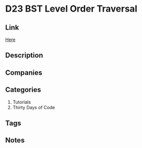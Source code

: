 # D23 BST Level Order Traversal

## Link

[Here](https://www.hackerrank.com/challenges/30-binary-trees)

## Description

## Companies

## Categories

1. Tutorials
1. Thirty Days of Code

## Tags

## Notes